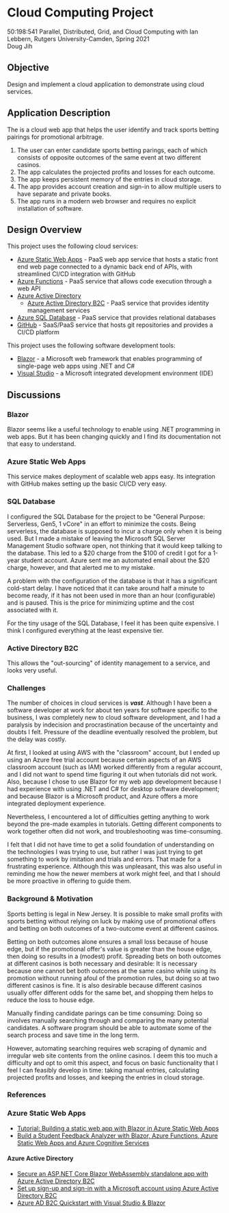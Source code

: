 # Cloud Computing Project
50:198:541 Parallel, Distributed, Grid, and Cloud Computing with Ian Lebbern, Rutgers University-Camden, Spring 2021  
Doug Jih

## Objective
Design and implement a cloud application to demonstrate using cloud services.

## Application Description

The is a cloud web app that helps the user identify and track sports betting pairings for promotional arbitrage.
1. The user can enter candidate sports betting parings, each of which consists of opposite outcomes of the same event at two different casinos.
1. The app calculates the projected profits and losses for each outcome.
1. The app keeps persistent memory of the entries in cloud storage.
1. The app provides account creation and sign-in to allow multiple users to have separate and private books.
1. The app runs in a modern web browser and requires no explicit installation of software.

## Design Overview

This project uses the following cloud services:
- [Azure Static Web Apps](https://azure.microsoft.com/en-us/services/app-service/static/) - PaaS web app service that hosts a static front end web page connected to a dynamic back end of APIs, with streamlined CI/CD integration with GitHub
- [Azure Functions](https://azure.microsoft.com/en-us/services/functions/) - PaaS service that allows code execution through a web API
- [Azure Active Directory](https://azure.microsoft.com/en-us/services/active-directory/)
	- [Azure Active Directory B2C](https://azure.microsoft.com/en-us/services/active-directory/external-identities/b2c/) - PaaS service that provides identity management services
- [Azure SQL Database](https://azure.microsoft.com/en-us/products/azure-sql/database/) - PaaS service that provides relational databases
- [GitHub](https://github.com/) - SaaS/PaaS service that hosts git repositories and provides a CI/CD platform

This project uses the following software development tools:
- [Blazor](https://dotnet.microsoft.com/apps/aspnet/web-apps/blazor) - a Microsoft web framework that enables programming of single-page web apps using .NET and C#
- [Visual Studio](https://visualstudio.microsoft.com/) - a Microsoft integrated development environment (IDE)

## Discussions

### Blazor

Blazor seems like a useful technology to enable using .NET programming in web apps. But it has been changing quickly and I find its documentation not that easy to understand.

### Azure Static Web Apps

This service makes deployment of scalable web apps easy. Its integration with GitHub makes setting up the basic CI/CD very easy.

### SQL Database

I configured the SQL Database for the project to be "General Purpose: Serverless, Gen5, 1 vCore" in an effort to minimize the costs. Being serverless, the database is supposed to incur a charge only when it is being used. But I made a mistake of leaving the Microsoft SQL Server Management Studio software open, not thinking that it would keep talking to the database. This led to a $20 charge from the $100 of credit I got for a 1-year student account. Azure sent me an automated email about the $20 charge, however, and that alerted me to my mistake.

A problem with the configuration of the database is that it has a significant cold-start delay. I have noticed that it can take around half a minute to become ready, if it has not been used in more than an hour (configurable) and is paused. This is the price for minimizing uptime and the cost associated with it.

For the tiny usage of the SQL Database, I feel it has been quite expensive. I think I configured everything at the least expensive tier.

### Active Directory B2C

This allows the "out-sourcing" of identity management to a service, and looks very useful.

### Challenges
The number of choices in cloud services is ***vast***. Although I have been a software developer at work for about ten years for software specific to the business, I was completely new to cloud software development, and I had a paralysis by indecision and procrastination because of the uncertainty and doubts I felt. Pressure of the deadline eventually resolved the problem, but the delay was costly.

At first, I looked at using AWS with the "classroom" account, but I ended up using an Azure free trial account because certain aspects of an AWS classroom account (such as IAM) worked differently from a regular account, and I did not want to spend time figuring it out when tutorials did not work. Also, because I chose to use Blazor for my web app development because I had experience with using .NET and C# for desktop software development; and because Blazor is a Microsoft product, and Azure offers a more integrated deployment experience.

Nevertheless, I encountered a lot of difficulties getting anything to work beyond the pre-made examples in tutorials. Getting different components to work together often did not work, and troubleshooting was time-consuming. 

I felt that I did not have time to get a solid foundation of understanding on the technologies I was trying to use, but rather I was just trying to get something to work by imitation and trials and errors. That made for a frustrating experience. Although this was unpleasant, this was also useful in reminding me how the newer members at work might feel, and that I should be more proactive in offering to guide them.


### Background & Motivation
Sports betting is legal in New Jersey. It is possible to make small profits with sports betting without relying on luck by making use of promotional offers and betting on both outcomes of a two-outcome event at different casinos.

Betting on both outcomes alone ensures a small loss because of house edge, but if the promotional offer's value is greater than the house edge, then doing so results in a (modest) profit. Spreading bets on both outcomes at different casinos is both necessary and desirable: It is necessary because one cannot bet both outcomes at the same casino while using its promotion without running afoul of the promotion rules, but doing so at two different casinos is fine. It is also desirable because different casinos usually offer different odds for the same bet, and shopping them helps to reduce the loss to house edge.

Manually finding candidate parings can be time consuming: Doing so involves manually searching through and comparing the many potential candidates. A software program should be able to automate some of the search process and save time in the long term.

However, automating searching requires web scraping of dynamic and irregular web site contents from the online casinos. I deem this too much a difficulty and opt to omit this aspect, and focus on basic functionality that I feel I can feasibly develop in time: taking manual entries, calculating projected profits and losses, and keeping the entries in cloud storage.

### References

### Azure Static Web Apps

- [Tutorial: Building a static web app with Blazor in Azure Static Web Apps](https://docs.microsoft.com/en-us/azure/static-web-apps/deploy-blazor)
- [Build a Student Feedback Analyzer with Blazor, Azure Functions, Azure Static Web Apps and Azure Cognitive Services](https://dev.to/ashirwadsatapathi/build-a-student-feedback-analyzer-with-blazor-azure-functions-azure-static-web-apps-and-azure-cognitive-services-4acj)

####  Azure Active Directory

- [Secure an ASP.NET Core Blazor WebAssembly standalone app with Azure Active Directory B2C](https://docs.microsoft.com/en-us/aspnet/core/blazor/security/webassembly/standalone-with-azure-active-directory-b2c?view=aspnetcore-5.0)
- [Set up sign-up and sign-in with a Microsoft account using Azure Active Directory B2C](https://docs.microsoft.com/en-us/azure/active-directory-b2c/identity-provider-microsoft-account?pivots=b2c-user-flow)
- [Azure AD B2C Quickstart with Visual Studio & Blazor](https://medium.com/marcus-tee-anytime/azure-ad-b2c-quickstart-with-visual-studio-blazor-563efdff6fdd)
